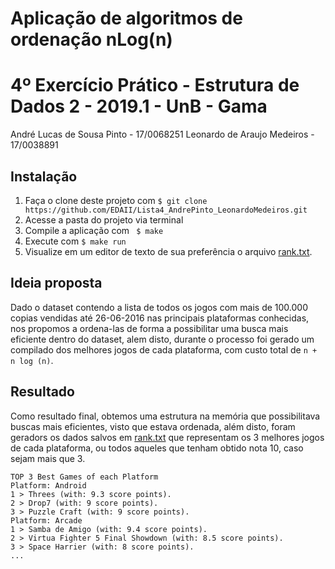 # Aplicação de algoritmos de ordenação nLog(n)

4º Exercício Prático - Estrutura de Dados 2 - 2019.1 - UnB - Gama
=========================
André Lucas de Sousa Pinto - 17/0068251
Leonardo de Araujo Medeiros - 17/0038891

## Instalação

1. Faça o clone deste projeto com ```$ git clone https://github.com/EDAII/Lista4_AndrePinto_LeonardoMedeiros.git ```
2. Acesse a pasta do projeto via terminal
3. Compile a aplicação com ``` $ make``` 
4. Execute com ``` $ make run ```
5. Visualize em um editor de texto de sua preferência o arquivo [rank.txt](rank.txt).

## Ideia proposta
Dado o dataset contendo a lista de todos os jogos com mais de 100.000 copias vendidas até 26-06-2016 nas principais plataformas conhecidas, nos propomos a ordena-las de forma a possibilitar uma busca mais eficiente dentro do dataset, alem disto, durante o processo foi gerado um compilado dos melhores jogos de cada plataforma, com custo total  de `n + n log (n)`.

## Resultado
Como resultado final, obtemos uma estrutura na memória que possibilitava buscas mais eficientes, visto que estava ordenada, além disto, foram geradors os dados salvos em [rank.txt](rank.txt) que representam os 3 melhores jogos de cada plataforma, ou todos aqueles que tenham obtido nota 10, caso sejam mais que 3.

```
TOP 3 Best Games of each Platform
Platform: Android
1 > Threes (with: 9.3 score points).
2 > Drop7 (with: 9 score points).
3 > Puzzle Craft (with: 9 score points).
Platform: Arcade
1 > Samba de Amigo (with: 9.4 score points).
2 > Virtua Fighter 5 Final Showdown (with: 8.5 score points).
3 > Space Harrier (with: 8 score points).
...
```
